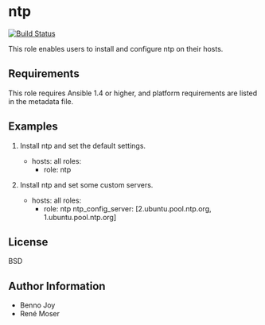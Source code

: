 ntp
===

[![Build Status](https://travis-ci.org/resmo/Ansible-role-ntp.png?branch=master)](https://travis-ci.org/resmo/Ansible-role-ntp)

This role enables users to install and configure ntp on their hosts.

Requirements
------------

This role requires Ansible 1.4 or higher, and platform requirements are listed
in the metadata file.

Examples
--------

1) Install ntp and set the default settings.

	- hosts: all
	  roles:
	    - role: ntp

2) Install ntp and set some custom servers.

	- hosts: all
	  roles:
	    - role: ntp
	      ntp_config_server: [2.ubuntu.pool.ntp.org, 1.ubuntu.pool.ntp.org]

License
-------

BSD

Author Information
------------------

- Benno Joy
- René Moser
